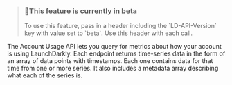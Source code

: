 <blockquote>
    <h3><span>📘</span>This feature is currently in beta</h3>
    <p>To use this feature, pass in a header including the `LD-API-Version` key with value set to `beta`. Use this header with each call.</p>
</blockquote>

The Account Usage API lets you query for metrics about how your account is using LaunchDarkly.
Each endpoint returns time-series data in the form of an array of data points with timestamps. Each one contains data for that time from one or more series. It also includes a metadata array describing what each of the series is.
